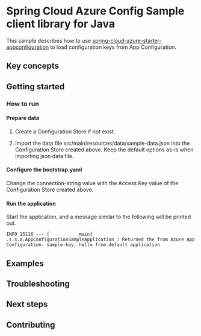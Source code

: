 # Spring Cloud Azure Config Sample client library for Java

This sample describes how to use [spring-cloud-azure-starter-appconfiguration](https://github.com/Azure/azure-sdk-for-java/tree/feature/azure-spring-cloud-4.0/sdk/spring/spring-cloud-azure-starter-appconfiguration) to load configuration keys from App Configuration.

## Key concepts
## Getting started

### How to run

#### Prepare data

1. Create a Configuration Store if not exist.

2. Import the data file src/main/resources/data/sample-data.json into the Configuration Store created above. Keep the default options as-is when importing json data file.

#### Configure the bootstrap.yaml

Change the connection-string value with the Access Key value of the Configuration Store created above.

#### Run the application
Start the application, and a message similar to the following will be printed out.

```text
INFO 15116 --- [           main] .s.s.a.AppConfigurationSampleApplication : Returned the from Azure App Configuration: sample-key, hello from default application
```

## Examples
## Troubleshooting
## Next steps
## Contributing

<!-- LINKS -->

